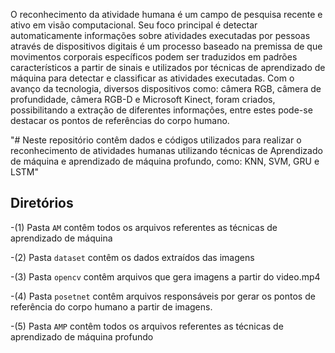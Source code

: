 O reconhecimento da atividade humana é um campo de pesquisa recente e ativo em visão computacional. Seu foco principal é detectar automaticamente informações sobre atividades executadas por pessoas através de dispositivos digitais é um processo baseado na premissa de que movimentos corporais específicos podem ser traduzidos em padrões característicos a partir de sinais e utilizados por técnicas de aprendizado de máquina para detectar e classificar as atividades executadas. Com o avanço da tecnologia, diversos dispositivos como: câmera RGB, câmera de profundidade, câmera RGB-D e Microsoft Kinect, foram criados, possibilitando a extração de diferentes informações, entre estes pode-se destacar os pontos de referências do corpo humano. 




"# Neste repositório contêm dados e códigos utilizados para realizar o reconhecimento de atividades humanas utilizando técnicas de Aprendizado de máquina e aprendizado de máquina profundo, como: KNN, SVM, GRU e LSTM" 

## Diretórios

-(1) Pasta `AM` contêm todos os arquivos referentes as técnicas de aprendizado de máquina

-(2) Pasta `dataset` contêm os dados extraídos das imagens

-(3) Pasta `opencv` contêm arquivos que gera imagens a partir do video.mp4

-(4) Pasta `posetnet` contêm arquivos responsáveis por gerar os pontos de referência do corpo humano a partir de imagens.

-(5) Pasta `AMP` contêm todos os arquivos referentes as técnicas de aprendizado de máquina profundo


